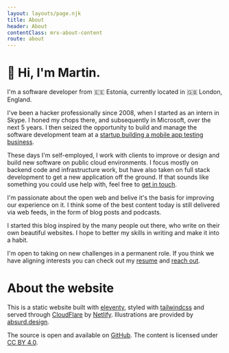 ```yaml
---
layout: layouts/page.njk
title: About
header: About
contentClass: mrx-about-content
route: about
---
```


# 👋 Hi, I'm Martin.

I'm a software developer from 🇪🇪 Estonia, currently located in 🇬🇧 London, England.

I've been a hacker professionally since 2008, when I started as an intern in Skype. I honed my chops
there, and subsequently in Microsoft, over the next 5 years.
I then seized the opportunity to build and manage the software development team at a
[startup building a mobile app testing business](https://angel.co/company/testlio).

These days I'm self-employed, I work with clients to improve or design and build new software on
public cloud environments. I focus mostly on backend code and infrastructure work, but have also
taken on full stack development to get a new application off the ground. If that sounds like
something you could use help with, feel free to [get in touch](#).

I'm passionate about the open web and belive it's the basis for improving our experience on it.
I think some of the best content today is still delivered via web feeds, in the form of blog posts
and podcasts.

I started this blog inspired by the many people out there, who write on their own beautiful
websites. I hope to better my skills in writing and make it into a habit.

I'm open to taking on new challenges in a permanent role. If you think we have aligning interests
you can check out my [resume](#) and [reach out](#).

# About the website

This is a static website built with [eleventy](https://www.11ty.io), styled with
[tailwindcss](https://tailwindcss.com) and served through [CloudFlare](https://www.cloudflare.com)
by [Netlify](https://www.netlify.com).
Illustrations are provided by [absurd.design](https://absurd.design).

The source is open and available on [GitHub](https://github.com/martinraag/mraag.xyz).
The content is licensed under [CC BY 4.0](https://creativecommons.org/licenses/by/4.0/).
